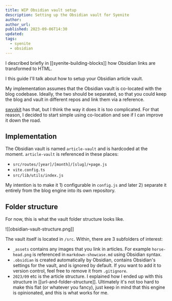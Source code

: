 ```yaml
---
title: WIP Obsidian vault setup
description: Setting up the Obsidian vault for Syenite
author:
author_url:
published: 2023-09-06T14:30
updated: 
tags:
  - syenite
  - obsidian
---
```


I described briefly in [[syenite-building-blocks]] how Obsidian links are transformed to HTML.

I this guide I'll talk about how to setup your Obsidian article vault.

My implementation assumes that the Obsidian vault is co-located with the blog codebase. Ideally, the two should be separated, so that you could keep the blog and vault in different repos and link them via a reference.

[swyxkit](https://github.com/swyxio/swyxkit/) has that, but I think the way it does it is too complicated. For that reason, I decided to start simple using co-location and see if I can improve it down the road.

## Implementation

The Obsidian vault is named `article-vault` and is hardcoded at the moment. `article-vault` is referenced in these places:

- `src/routes/[year]/[month]/[slug]/+page.js`
- `vite.config.ts`
- `src/lib/utils/index.js`

My intention is to make it 1) configurable in `config.js` and later 2) separate it entirely from the blog engine into its own repository.

## Folder structure

For now, this is what the vault folder structure looks like.

![[obsidian-vault-structure.png]]

The vault itself is located in `/src`. Within, there are 3 subfolders of interest:

- `_assets` contains any images that you link in articles. For example `horse-head.png` is referenced in `markdown-showcase.md` using Obsidian syntax.
- `.obsidian` is created automatically by Obsidian, contains Obsidian's settings for the vault, and is ignored by default. If you want to add it to version control, feel free to remove it from `.gitignore`.
- `2023/09` etc is the article structure. I explained how I ended up with this structure in [[url-and-folder-structure]]. Ultimately it's not too hard to make this flat (or whatever you fancy), just keep in mind that this engine is opinionated, and this is what works for me.

